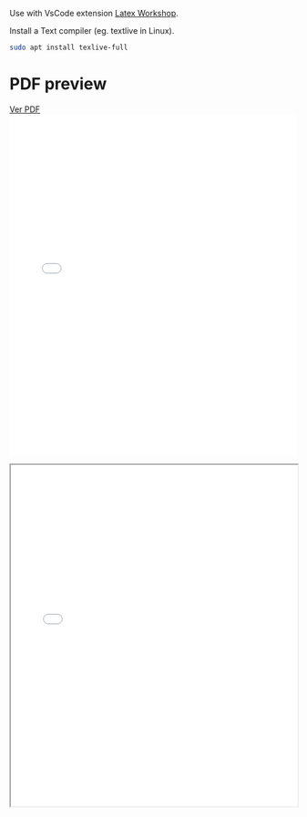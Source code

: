Use with VsCode extension [Latex Workshop](https://marketplace.visualstudio.com/items?itemName=James-Yu.latex-workshop).

Install a Text compiler (eg. textlive in Linux).
```bash
sudo apt install texlive-full
```

# PDF preview
[Ver PDF](out/main.pdf)
<embed src="out/main.pdf" type="application/pdf" width="100%" height="600px" />
<iframe src="out/main.pdf" width="100%" height="600px"></iframe>